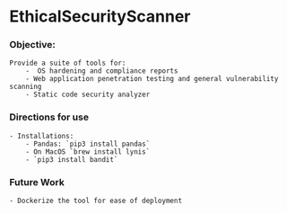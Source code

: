# EthicalSecurityScanner

### Objective:
    Provide a suite of tools for:
        -  OS hardening and compliance reports
        - Web application penetration testing and general vulnerability scanning
        - Static code security analyzer

### Directions for use
    - Installations:
        - Pandas: `pip3 install pandas` 
        - On MacOS `brew install lynis`
        - `pip3 install bandit`

### Future Work
    - Dockerize the tool for ease of deployment

